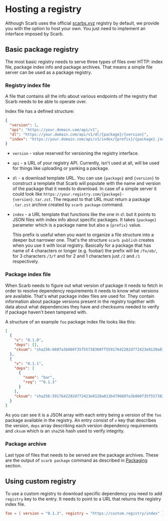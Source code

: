 # Hosting a registry

Although Scarb uses the official [scarbs.xyz](https://scarbs.xyz) registry by default, we provide you with the option to host your own.
You just need to implement an interface imposed by Scarb.

## Basic package registry

The most basic registry needs to serve three types of files over HTTP: index file, package index info and package archives.
That means a simple file server can be used as a package registry.

### Registry index file

A file that contains all the info about various endpoints of the registry that Scarb needs to be able to operate over.

Index file has a defined structure:

```json
{
  "version": 1,
  "api": "https://your.domain.com/api/v1",
  "dl": "https://your.domain.com/api/v1/dl/{package}/{version}",
  "index": "https://your.domain.com/api/v1/index/{prefix}/{package}.json"
}
```

- `version` - value reserved for versioning the registry interface.
- `api` - a URL of your registry API. Currently, isn't used at all, will be used for things like uploading or yanking a package.
- `dl` - a download template URL.
  You can use `{package}` and `{version}` to construct a template that Scarb will populate with the name and version of the package that it needs to download.
  In case of a simple server it could look like `https://your.registry.com/{package}-{version}.tar.zst`.
  The request to that URL must return a package `.tar.zst` archive created by `scarb package` command.
- `index` - a URL template that functions like the one in `dl` but it points to JSON files with index info about specific packages.
  It takes `{package}` parameter which is a package name but also a `{prefix}` value.

  This prefix is useful when you want to organize a file structure into a deeper but narrower one.
  That's the structure `scarb publish` creates when you use it with local registry.
  Basically for a package that has name of 4 characters or longer (e.g. foobar) the prefix will be `/fo/ob/`, for 3 characters `/3/f` and for 2 and 1 characters just `/2` and `/1` respectively.

### Package index file

When Scarb needs to figure out what version of package it needs to fetch in order to resolve dependency requirements it needs to know what versions are available.
That's what package index files are used for.
They contain information about package versions present in the registry together with data about what dependencies they have and checksums needed to verify if package haven't been tampered with.

A structure of an example `foo` package index file looks like this:

```json
[
  {
    "v": "0.1.0",
    "deps": [],
    "cksum": "sha256:6607a3b860f35f55738360ff55917642282d772423e8120a013b479ddb9e3f89"
  },
  {
    "v": "0.1.1",
    "deps": [
      {
        "name": "bar",
        "req": "^0.1.3"
      }
    ],
    "cksum": "sha256:5917642282d772423e8120a013b4796607a3b860f35f55738360ff5ddb9e3f89"
  }
]
```

As you can see it is a JSON array with each entry being a version of the `foo` package available in the registry.
An entry consist of `v` key that describes the version, `deps` array describing each version dependency requirements and `cksum` which is an `sha256` hash used to verify integrity.

### Package archive

Last type of files that needs to be served are the package archives.
These are the output of `scarb package` command as described in [Packaging](./packaging) section.

## Using custom registry

To use a custom registry to download specific dependency you need to add `registry` key to the entry.
It needs to point to a URL that returns the registry index file.

```toml
foo = { version = "0.1.3", registry = "https://custom.registry/index" }
```
